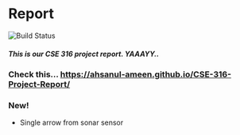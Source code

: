 # Report


![Build Status](https://travis-ci.org/joemccann/dillinger.svg?branch=master)

##### This is our CSE 316 project report. YAAAYY..
### Check this...  https://ahsanul-ameen.github.io/CSE-316-Project-Report/
### New!

  - Single arrow from sonar sensor

